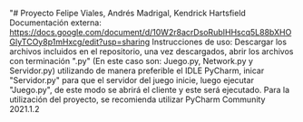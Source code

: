 "# Proyecto
Felipe Viales, Andrés Madrigal, Kendrick Hartsfield 
Documentación externa: https://docs.google.com/document/d/10W2r8acrDsoRubIHHscq5L88bXHOGlyTCOy8p1mHxcg/edit?usp=sharing
Instrucciones de uso: 
Descargar los archivos incluidos en el repositorio, una vez descargados, abrir los archivos con terminación ".py" (En este caso son: Juego.py, Network.py y Servidor.py)
utilizando de manera preferible el IDLE PyCharm, inicar "Servidor.py" para que el servidor del juego inicie, luego ejecutar "Juego.py", de este modo se abrirá el cliente y 
este será ejecutado. 
Para la utilización del proyecto, se recomienda utilizar PyCharm Community 2021.1.2
